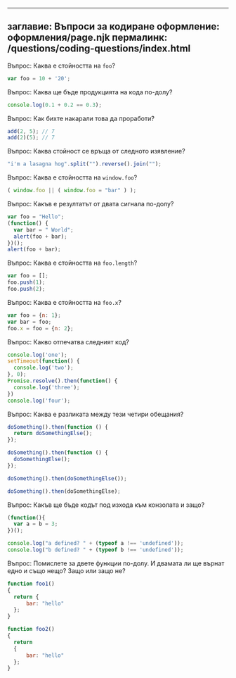 ***

## заглавие: Въпроси за кодиране&#xA;оформление: оформления/page.njk&#xA;пермалинк: /questions/coding-questions/index.html

Въпрос: Каква е стойността на `foo`?

```javascript
var foo = 10 + '20';
```

Въпрос: Каква ще бъде продукцията на кода по-долу?

```javascript
console.log(0.1 + 0.2 == 0.3);
```

Въпрос: Как бихте накарали това да проработи?

```javascript
add(2, 5); // 7
add(2)(5); // 7
```

Въпрос: Каква стойност се връща от следното изявление?

```javascript
"i'm a lasagna hog".split("").reverse().join("");
```

Въпрос: Каква е стойността на `window.foo`?

```javascript
( window.foo || ( window.foo = "bar" ) );
```

Въпрос: Какъв е резултатът от двата сигнала по-долу?

```javascript
var foo = "Hello";
(function() {
  var bar = " World";
  alert(foo + bar);
})();
alert(foo + bar);
```

Въпрос: Каква е стойността на `foo.length`?

```javascript
var foo = [];
foo.push(1);
foo.push(2);
```

Въпрос: Каква е стойността на `foo.x`?

```javascript
var foo = {n: 1};
var bar = foo;
foo.x = foo = {n: 2};
```

Въпрос: Какво отпечатва следният код?

```javascript
console.log('one');
setTimeout(function() {
  console.log('two');
}, 0);
Promise.resolve().then(function() {
  console.log('three');
})
console.log('four');
```

Въпрос: Каква е разликата между тези четири обещания?

```javascript
doSomething().then(function () {
  return doSomethingElse();
});

doSomething().then(function () {
  doSomethingElse();
});

doSomething().then(doSomethingElse());

doSomething().then(doSomethingElse);
```

Въпрос: Какъв ще бъде кодът под изхода към конзолата и защо?

```javascript
(function(){
  var a = b = 3;
})();

console.log("a defined? " + (typeof a !== 'undefined'));
console.log("b defined? " + (typeof b !== 'undefined'));
```

Въпрос: Помислете за двете функции по-долу. И двамата ли ще върнат едно и също нещо? Защо или защо не?

```javascript
function foo1()
{
  return {
      bar: "hello"
  };
}

function foo2()
{
  return
  {
      bar: "hello"
  };
}
```
